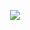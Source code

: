 
<p align="center">
  <img align="center" src="https://github-readme-stats.vercel.app/api?username=RiccardoZag&show_icons=true&theme=merko">
</p>
